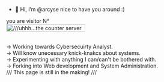 - 👋 Hi, I’m @arcyse
  nice to have you around :)

<p align="left"> 
  you are visitor N° <br>
  <img src="https://profile-counter.glitch.me/arcyse/count.svg" alt="///uhhh...the counter server seems to be down///" width="210" height="20" />
</p>
<br>
-> Working towards Cybersecuirty Analyst.
<br>
-> Will know unecessary knick-knakcs about systems.
<br>
-> Experimenting with anything I can/can't be bothered with.
<br>
-> Forking into Web development and System Administration.
<br>
///
This page is still in the making!
///
